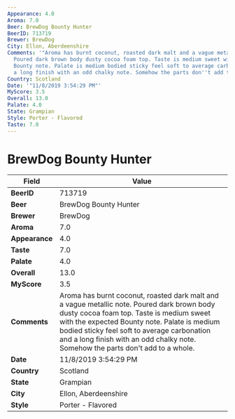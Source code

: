 ```yaml
---
Appearance: 4.0
Aroma: 7.0
Beer: BrewDog Bounty Hunter
BeerID: 713719
Brewer: BrewDog
City: Ellon, Aberdeenshire
Comments: '"Aroma has burnt coconut, roasted dark malt and a vague metallic note.
  Poured dark brown body dusty cocoa foam top. Taste is medium sweet with the expected
  Bounty note. Palate is medium bodied sticky feel soft to average carbonation and
  a long finish with an odd chalky note. Somehow the parts don''t add to a whole."'
Country: Scotland
Date: '"11/8/2019 3:54:29 PM"'
MyScore: 3.5
Overall: 13.0
Palate: 4.0
State: Grampian
Style: Porter - Flavored
Taste: 7.0
---
```


# BrewDog Bounty Hunter

| Field         | Value |
|---------------|-------|
| **BeerID** | 713719 |
| **Beer** | BrewDog Bounty Hunter |
| **Brewer** | BrewDog |
| **Aroma** | 7.0 |
| **Appearance** | 4.0 |
| **Taste** | 7.0 |
| **Palate** | 4.0 |
| **Overall** | 13.0 |
| **MyScore** | 3.5 |
| **Comments** | Aroma has burnt coconut, roasted dark malt and a vague metallic note. Poured dark brown body dusty cocoa foam top. Taste is medium sweet with the expected Bounty note. Palate is medium bodied sticky feel soft to average carbonation and a long finish with an odd chalky note. Somehow the parts don't add to a whole. |
| **Date** | 11/8/2019 3:54:29 PM |
| **Country** | Scotland |
| **State** | Grampian |
| **City** | Ellon, Aberdeenshire |
| **Style** | Porter - Flavored |
